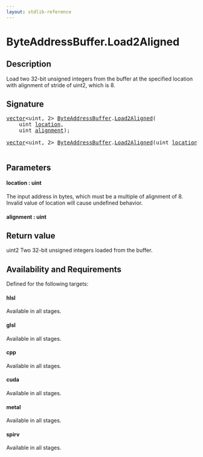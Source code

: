 ```yaml
---
layout: stdlib-reference
---
```


# ByteAddressBuffer\.Load2Aligned

## Description

Load two 32-bit unsigned integers from the buffer at the specified location with alignment
of stride of <span class='code'>uint2</span>, which is 8.



## Signature 

<pre>
<a href="../vector/index.html" class="code_type">vector</a>&lt;<span class="code_keyword">uint</span>, 2&gt; <a href="index.html" class="code_type">ByteAddressBuffer</a>.<a href="load2aligned-05.html">Load2Aligned</a>(
    <span class="code_keyword">uint</span> <a href="load2aligned-05.html#decl-location" class="code_param">location</a>,
    <span class="code_keyword">uint</span> <a href="load2aligned-05.html#decl-alignment" class="code_param">alignment</a>);

<a href="../vector/index.html" class="code_type">vector</a>&lt;<span class="code_keyword">uint</span>, 2&gt; <a href="index.html" class="code_type">ByteAddressBuffer</a>.<a href="load2aligned-05.html">Load2Aligned</a>(<span class="code_keyword">uint</span> <a href="load2aligned-05.html#decl-location" class="code_param">location</a>);

</pre>

## Parameters

####  <a id="decl-location"></a>location  : uint
The input address in bytes, which must be a multiple of alignment of 8. Invalid
value of location will cause undefined behavior.

####  <a id="decl-alignment"></a>alignment  : uint

## Return value
<span class='code'>uint2</span> Two 32-bit unsigned integers loaded from the buffer.


## Availability and Requirements

Defined for the following targets:

#### hlsl
Available in all stages.

#### glsl
Available in all stages.

#### cpp
Available in all stages.

#### cuda
Available in all stages.

#### metal
Available in all stages.

#### spirv
Available in all stages.



